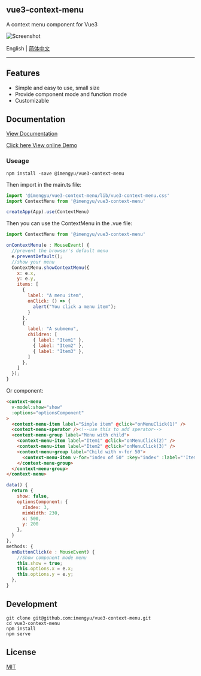 
vue3-context-menu
---
A context menu component for Vue3

![Screenshot](https://raw.githubusercontent.com/imengyu/vue3-context-menu/main/screenshot/first.png)

English | [简体中文](https://github.com/imengyu/vue3-context-menu/blob/main/README.CN.md)

---

## Features

* Simple and easy to use, small size
* Provide component mode and function mode
* Customizable

## Documentation

[View Documentation](https://imengyu.top/pages/vue3-context-menu-docs/en/)

[Click here View online Demo](https://imengyu.top/pages/vue3-context-menu-demo/)

### Useage

```
npm install -save @imengyu/vue3-context-menu
```

Then import in the main.ts file:

```js
import '@imengyu/vue3-context-menu/lib/vue3-context-menu.css'
import ContextMenu from '@imengyu/vue3-context-menu'

createApp(App).use(ContextMenu)     
```

Then you can use the ContextMenu in the .vue file:

```js
import ContextMenu from '@imengyu/vue3-context-menu'

onContextMenu(e : MouseEvent) {
  //prevent the browser's default menu
  e.preventDefault();
  //show your menu
  ContextMenu.showContextMenu({
    x: e.x,
    y: e.y,
    items: [
      { 
        label: "A menu item", 
        onClick: () => {
          alert("You click a menu item");
        }
      },
      { 
        label: "A submenu", 
        children: [
          { label: "Item1" },
          { label: "Item2" },
          { label: "Item3" },
        ]
      },
    ]
  }); 
}
```

Or component:

```html
<context-menu
  v-model:show="show"
  :options="optionsComponent"
>
  <context-menu-item label="Simple item" @click="onMenuClick(1)" />
  <context-menu-sperator /><!--use this to add sperator-->
  <context-menu-group label="Menu with child">
    <context-menu-item label="Item1" @click="onMenuClick(2)" />
    <context-menu-item label="Item2" @click="onMenuClick(3)" />
    <context-menu-group label="Child with v-for 50">
      <context-menu-item v-for="index of 50" :key="index" :label="'Item3-'+index" @click="onLoopMenuClick(index)" />
    </context-menu-group>
  </context-menu-group>
</context-menu>
```

```js
data() {
  return {
    show: false,
    optionsComponent: {
      zIndex: 3,
      minWidth: 230,
      x: 500,
      y: 200
    },
  }
},
methods: {
  onButtonClick(e : MouseEvent) {
    //Show component mode menu
    this.show = true;
    this.options.x = e.x;
    this.options.y = e.y;
  },
}
```

## Development

```shell
git clone git@github.com:imengyu/vue3-context-menu.git
cd vue3-context-menu
npm install
npm serve
```

## License

[MIT](./LICENSE)
